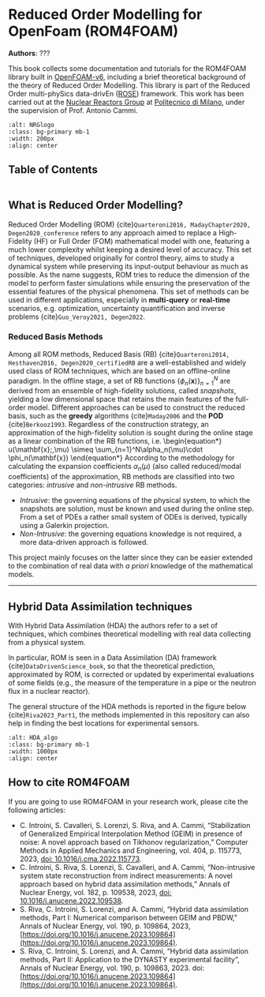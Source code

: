 # Reduced Order Modelling for OpenFoam (ROM4FOAM)

**Authors**: ???

This book collects some documentation and tutorials for the ROM4FOAM library built in [OpenFOAM-v6](https://openfoam.org/version/6/), including a brief theoretical background of the theory of Reduced Order Modelling. This library is part of the Reduced Order multi-phySics data-drivEn ([ROSE](https://github.com/ROSE-Polimi)) framework. This work has been carried out at the [Nuclear Reactors Group](https://www.nuclearenergy.polimi.it) at [Politecnico di Milano](https://polimi.it), under the supervision of Prof. Antonio Cammi.

```{image} images/NRG_logo.png
:alt: NRGlogo
:class: bg-primary mb-1
:width: 200px
:align: center
```

## Table of Contents
```{tableofcontents}
```

## What is Reduced Order Modelling?
Reduced Order Modelling (ROM) {cite}`Quarteroni2016, MadayChapter2020, Degen2020_conference` refers to any approach aimed to replace a High-Fidelity (HF) or Full Order (FOM) mathematical model with one, featuring a much lower complexity whilst keeping a desired level of accuracy. This set of techniques, developed originally for control theory, aims to study a dynamical system while preserving its input-output behaviour as much as possible. As the name suggests, ROM tries to reduce the dimension of the model to perform faster simulations while ensuring the preservation of the essential features of the physical phenomena. This set of methods can be used in different applications, especially in **multi-query** or **real-time** scenarios, e.g. optimization, uncertainty quantification and inverse problems {cite}`Guo_Veroy2021, Degen2022`.

### Reduced Basis Methods
Among all ROM methods, Reduced Basis (RB) {cite}`Quarteroni2014, Hesthaven2016, Degen2020_certifiedRB` are a well-established and widely used class of ROM techniques, which are based on an offline-online paradigm. In the offline stage, a set of RB functions $\{\phi_n(\mathbf{x})\}_{n=1}^N$ are derived from an ensemble of high-fidelity solutions, called *snapshots*, yielding a low dimensional space that retains the main features of the full-order model. Different approaches can be used to construct the reduced basis, such as the **greedy** algorithms {cite}`Maday2006` and the **POD** {cite}`Berkooz1993`. Regardless of the construction strategy, an approximation of the high-fidelity solution is sought during the online stage as a linear combination of the RB functions, i.e.
\begin{equation*}
u(\mathbf{x}\;\,\mu) \simeq \sum_{n=1}^N\alpha_n(\mu)\cdot \phi_n(\mathbf{x})
\end{equation*}
According to the methodology for calculating the expansion coefficients $\alpha_n(\mu)$ (also called reduced/modal coefficients) of the approximation, RB methods are classified into two categories: *intrusive* and *non-intrusive* RB methods.

- *Intrusive*: the governing equations of the physical system, to which the snapshots are solution, must be known and used during the online step. From a set of PDEs a rather small system of ODEs is derived, typically using a Galerkin projection.
- *Non-Intrusive*: the governing equations knowledge is not required, a more data-driven approach is followed.

This project mainly focuses on the latter since they can be easier extended to the combination of real data with *a priori* knowledge of the mathematical models.

---

## Hybrid Data Assimilation techniques

With Hybrid Data Assimilation (HDA) the authors refer to a set of techniques, which combines theoretical modelling with real data collecting from a physical system. 


In particular, ROM is seen in a Data Assimilation (DA) framework {cite}`DataDrivenScience_book`, so that the theoretical prediction, approximated by ROM, is corrected or updated by experimental evaluations of some fields (e.g., the measure of the temperature in a pipe or the neutron flux in a nuclear reactor).

The general structure of the HDA methods is reported in the figure below {cite}`Riva2023_Part1`, the methods implemented in this repository can also help in finding the best locations for experimental sensors.

```{image} ./images/HDA_algo.png
:alt: HDA_algo
:class: bg-primary mb-1
:width: 1000px
:align: center
```

## How to cite ROM4FOAM

If you are going to use ROM4FOAM in your research work, please cite the following articles:

- C. Introini, S. Cavalleri, S. Lorenzi, S. Riva, and A. Cammi, “Stabilization of Generalized Empirical Interpolation Method (GEIM) in presence of noise: A novel approach based on Tikhonov regularization,” Computer Methods in Applied Mechanics and Engineering, vol. 404, p. 115773, 2023, [doi: 10.1016/j.cma.2022.115773](https://doi.org/10.1016/j.cma.2022.115773).
- C. Introini, S. Riva, S. Lorenzi, S. Cavalleri, and A. Cammi, “Non-intrusive system state reconstruction from indirect measurements: A novel approach based on hybrid data assimilation methods,” Annals of Nuclear Energy, vol. 182, p. 109538, 2023, [doi: 10.1016/j.anucene.2022.109538](https://doi.org/10.1016/j.anucene.2022.109538).
- S. Riva, C. Introini, S. Lorenzi, and A. Cammi, “Hybrid data assimilation methods, Part I: Numerical comparison between GEIM and PBDW,” Annals of Nuclear Energy, vol. 190, p. 109864, 2023, [https://doi.org/10.1016/j.anucene.2023.109864](https://doi.org/10.1016/j.anucene.2023.109864).
- S. Riva, C. Introini, S. Lorenzi, and A. Cammi, “Hybrid data assimilation methods, Part II: Application to the DYNASTY experimental facility”, Annals of Nuclear Energy, vol. 190, p. 109863, 2023. doi: [https://doi.org/10.1016/j.anucene.2023.109864](https://doi.org/10.1016/j.anucene.2023.109864).